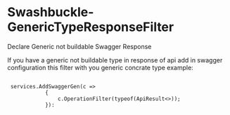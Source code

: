 # Swashbuckle-GenericTypeResponseFilter
Declare Generic not buildable Swagger Response

If you have a generic not buildable type in response of api add in swagger configuration this filter with you generic concrate type
example:

<code>
 services.AddSwaggerGen(c =>
            {
                c.OperationFilter<GenericTypeResponseFilter>(typeof(ApiResult<>));
            }):
</code>
